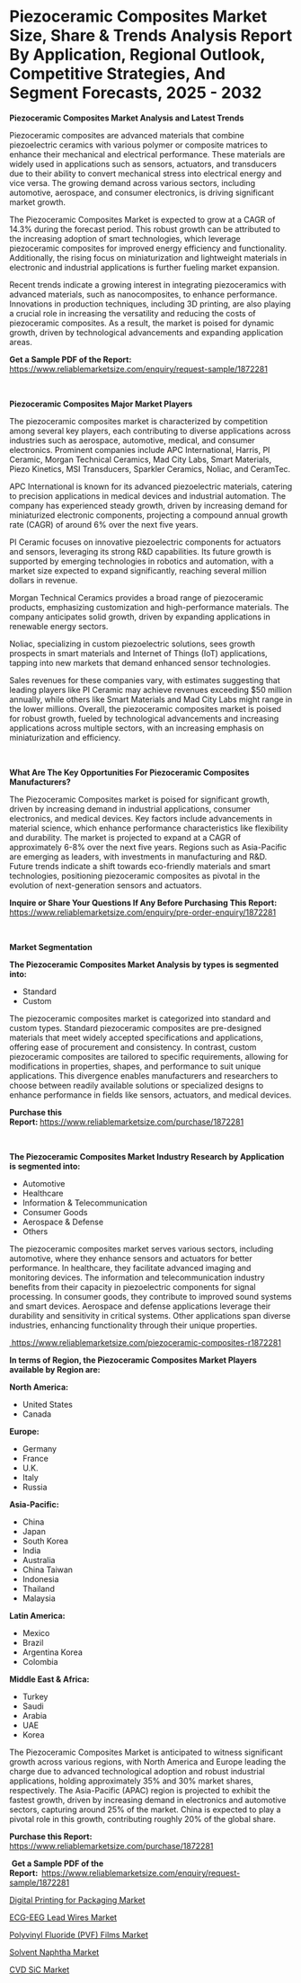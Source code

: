 <p><h1>Piezoceramic Composites Market Size, Share & Trends Analysis Report By Application, Regional Outlook, Competitive Strategies, And Segment Forecasts, 2025 - 2032</h1></p><p><strong>Piezoceramic Composites Market Analysis and Latest Trends</strong></p>
<p><p>Piezoceramic composites are advanced materials that combine piezoelectric ceramics with various polymer or composite matrices to enhance their mechanical and electrical performance. These materials are widely used in applications such as sensors, actuators, and transducers due to their ability to convert mechanical stress into electrical energy and vice versa. The growing demand across various sectors, including automotive, aerospace, and consumer electronics, is driving significant market growth.</p><p>The Piezoceramic Composites Market is expected to grow at a CAGR of 14.3% during the forecast period. This robust growth can be attributed to the increasing adoption of smart technologies, which leverage piezoceramic composites for improved energy efficiency and functionality. Additionally, the rising focus on miniaturization and lightweight materials in electronic and industrial applications is further fueling market expansion.</p><p>Recent trends indicate a growing interest in integrating piezoceramics with advanced materials, such as nanocomposites, to enhance performance. Innovations in production techniques, including 3D printing, are also playing a crucial role in increasing the versatility and reducing the costs of piezoceramic composites. As a result, the market is poised for dynamic growth, driven by technological advancements and expanding application areas.</p></p>
<p><strong>Get a Sample PDF of the Report:&nbsp;</strong> <a href="https://www.reliablemarketsize.com/enquiry/request-sample/1872281?utm_campaign=2242&utm_medium=2&utm_source=Github&utm_content=ia&utm_term=30012025&utm_id=piezoceramic-composites">https://www.reliablemarketsize.com/enquiry/request-sample/1872281</a></p>
<p>&nbsp;</p>
<p><strong>Piezoceramic Composites Major Market Players</strong></p>
<p><p>The piezoceramic composites market is characterized by competition among several key players, each contributing to diverse applications across industries such as aerospace, automotive, medical, and consumer electronics. Prominent companies include APC International, Harris, PI Ceramic, Morgan Technical Ceramics, Mad City Labs, Smart Materials, Piezo Kinetics, MSI Transducers, Sparkler Ceramics, Noliac, and CeramTec.</p><p>APC International is known for its advanced piezoelectric materials, catering to precision applications in medical devices and industrial automation. The company has experienced steady growth, driven by increasing demand for miniaturized electronic components, projecting a compound annual growth rate (CAGR) of around 6% over the next five years. </p><p>PI Ceramic focuses on innovative piezoelectric components for actuators and sensors, leveraging its strong R&D capabilities. Its future growth is supported by emerging technologies in robotics and automation, with a market size expected to expand significantly, reaching several million dollars in revenue.</p><p>Morgan Technical Ceramics provides a broad range of piezoceramic products, emphasizing customization and high-performance materials. The company anticipates solid growth, driven by expanding applications in renewable energy sectors.</p><p>Noliac, specializing in custom piezoelectric solutions, sees growth prospects in smart materials and Internet of Things (IoT) applications, tapping into new markets that demand enhanced sensor technologies.</p><p>Sales revenues for these companies vary, with estimates suggesting that leading players like PI Ceramic may achieve revenues exceeding $50 million annually, while others like Smart Materials and Mad City Labs might range in the lower millions. Overall, the piezoceramic composites market is poised for robust growth, fueled by technological advancements and increasing applications across multiple sectors, with an increasing emphasis on miniaturization and efficiency.</p></p>
<p>&nbsp;</p>
<p><strong>What Are The Key Opportunities For Piezoceramic Composites Manufacturers?</strong></p>
<p><p>The Piezoceramic Composites market is poised for significant growth, driven by increasing demand in industrial applications, consumer electronics, and medical devices. Key factors include advancements in material science, which enhance performance characteristics like flexibility and durability. The market is projected to expand at a CAGR of approximately 6-8% over the next five years. Regions such as Asia-Pacific are emerging as leaders, with investments in manufacturing and R&D. Future trends indicate a shift towards eco-friendly materials and smart technologies, positioning piezoceramic composites as pivotal in the evolution of next-generation sensors and actuators.</p></p>
<p><strong>Inquire or Share Your Questions If Any Before Purchasing This Report:</strong> <a href="https://www.reliablemarketsize.com/enquiry/pre-order-enquiry/1872281?utm_campaign=2242&utm_medium=2&utm_source=Github&utm_content=ia&utm_term=30012025&utm_id=piezoceramic-composites">https://www.reliablemarketsize.com/enquiry/pre-order-enquiry/1872281</a></p>
<p>&nbsp;</p>
<p><strong>Market Segmentation</strong></p>
<p><strong>The Piezoceramic Composites Market Analysis by types is segmented into:</strong></p>
<p><ul><li>Standard</li><li>Custom</li></ul></p>
<p><p>The piezoceramic composites market is categorized into standard and custom types. Standard piezoceramic composites are pre-designed materials that meet widely accepted specifications and applications, offering ease of procurement and consistency. In contrast, custom piezoceramic composites are tailored to specific requirements, allowing for modifications in properties, shapes, and performance to suit unique applications. This divergence enables manufacturers and researchers to choose between readily available solutions or specialized designs to enhance performance in fields like sensors, actuators, and medical devices.</p></p>
<p><strong>Purchase this Report:&nbsp;</strong><a href="https://www.reliablemarketsize.com/purchase/1872281?utm_campaign=2242&utm_medium=2&utm_source=Github&utm_content=ia&utm_term=30012025&utm_id=piezoceramic-composites">https://www.reliablemarketsize.com/purchase/1872281</a></p>
<p>&nbsp;</p>
<p><strong>The Piezoceramic Composites Market Industry Research by Application is segmented into:</strong></p>
<p><ul><li>Automotive</li><li>Healthcare</li><li>Information & Telecommunication</li><li>Consumer Goods</li><li>Aerospace & Defense</li><li>Others</li></ul></p>
<p><p>The piezoceramic composites market serves various sectors, including automotive, where they enhance sensors and actuators for better performance. In healthcare, they facilitate advanced imaging and monitoring devices. The information and telecommunication industry benefits from their capacity in piezoelectric components for signal processing. In consumer goods, they contribute to improved sound systems and smart devices. Aerospace and defense applications leverage their durability and sensitivity in critical systems. Other applications span diverse industries, enhancing functionality through their unique properties.</p></p>
<p><a href="https://www.reliablemarketsize.com/piezoceramic-composites-r1872281?utm_campaign=2242&utm_medium=2&utm_source=Github&utm_content=ia&utm_term=30012025&utm_id=piezoceramic-composites">&nbsp;https://www.reliablemarketsize.com/piezoceramic-composites-r1872281</a></p>
<p><strong>In terms of Region, the Piezoceramic Composites Market Players available by Region are:</strong></p>
<p>
    <p> <strong> North America: </strong>
        <ul>
            <li>United States</li>
            <li>Canada</li>
        </ul>
        </p> 
    <p> <strong> Europe: </strong>
        <ul>
            <li>Germany</li>
            <li>France</li>
            <li>U.K.</li>
            <li>Italy</li>
            <li>Russia</li>
        </ul>
        </p> 
    <p> <strong> Asia-Pacific: </strong>
        <ul>
            <li>China</li>
            <li>Japan</li>
            <li>South Korea</li>
            <li>India</li>
            <li>Australia</li>
            <li>China Taiwan</li>
            <li>Indonesia</li>
            <li>Thailand</li>
            <li>Malaysia</li>
        </ul>
        </p> 
    <p> <strong> Latin America: </strong>
        <ul>
            <li>Mexico</li>
            <li>Brazil</li>
            <li>Argentina Korea</li>
            <li>Colombia</li>
        </ul>
        </p> 
    <p> <strong> Middle East & Africa: </strong>
        <ul>
            <li>Turkey</li>
            <li>Saudi</li>
            <li>Arabia</li>
            <li>UAE</li>
            <li>Korea</li>
        </ul>
    </p>
    </p>
<p><p>The Piezoceramic Composites Market is anticipated to witness significant growth across various regions, with North America and Europe leading the charge due to advanced technological adoption and robust industrial applications, holding approximately 35% and 30% market shares, respectively. The Asia-Pacific (APAC) region is projected to exhibit the fastest growth, driven by increasing demand in electronics and automotive sectors, capturing around 25% of the market. China is expected to play a pivotal role in this growth, contributing roughly 20% of the global share.</p></p>
<p><strong>Purchase this Report: </strong><a href="https://www.reliablemarketsize.com/purchase/1872281?utm_campaign=2242&utm_medium=2&utm_source=Github&utm_content=ia&utm_term=30012025&utm_id=piezoceramic-composites">https://www.reliablemarketsize.com/purchase/1872281</a></p>
<p>&nbsp;<strong>Get a Sample PDF of the Report:&nbsp;&nbsp;</strong><a href="https://www.reliablemarketsize.com/enquiry/request-sample/1872281?utm_campaign=2242&utm_medium=2&utm_source=Github&utm_content=ia&utm_term=30012025&utm_id=piezoceramic-composites">https://www.reliablemarketsize.com/enquiry/request-sample/1872281</a></p>
<p><strong></strong></p>
<p><p><a href="https://www.linkedin.com/pulse/comprehensive-study-digital-printing-packaging-market-ezyae?utm_campaign=2242&utm_medium=2&utm_source=Github&utm_content=ia&utm_term=30012025&utm_id=piezoceramic-composites">Digital Printing for Packaging Market</a></p><p><a href="https://www.linkedin.com/pulse/ecg-eeg-lead-wires-market-global-regional-analysis-2025-2032-hy54c?utm_campaign=2242&utm_medium=2&utm_source=Github&utm_content=ia&utm_term=30012025&utm_id=piezoceramic-composites">ECG-EEG Lead Wires Market</a></p><p><a href="https://www.linkedin.com/pulse/comprehensive-report-polyvinyl-fluoride-pvf-films-market-new-nuyaf?utm_campaign=2242&utm_medium=2&utm_source=Github&utm_content=ia&utm_term=30012025&utm_id=piezoceramic-composites">Polyvinyl Fluoride (PVF) Films Market</a></p><p><a href="https://github.com/ritooesiaba/Market-Research-Report-List-1/blob/main/solvent-naphtha-market.md?utm_campaign=2242&utm_medium=2&utm_source=Github&utm_content=ia&utm_term=30012025&utm_id=piezoceramic-composites">Solvent Naphtha Market</a></p><p><a href="https://github.com/sponsumelo/Market-Research-Report-List-1/blob/main/cvd-sic-market.md?utm_campaign=2242&utm_medium=2&utm_source=Github&utm_content=ia&utm_term=30012025&utm_id=piezoceramic-composites">CVD SiC Market</a></p></p>